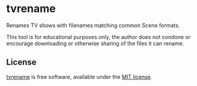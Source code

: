 tvrename
========

Renames TV shows with filenames matching common Scene formats.

This tool is for educational purposes only, the author does not condone or
encourage downloading or otherwise sharing of the files it can rename.

License
-------

[tvrename][repo] is free software, available under the [MIT license][license].

[repo]: https://github.com/ElliottH/tvrename
[license]: https://github.com/ElliottH/tvrename/blob/master/LICENSE
